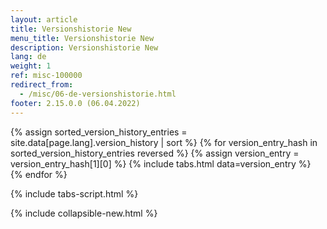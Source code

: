 ```yaml
---
layout: article
title: Versionshistorie New
menu_title: Versionshistorie New
description: Versionshistorie New
lang: de
weight: 1
ref: misc-100000
redirect_from:
  - /misc/06-de-versionshistorie.html
footer: 2.15.0.0 (06.04.2022)
---
```

{% assign sorted_version_history_entries = site.data[page.lang].version_history | sort %}
{% for version_entry_hash in sorted_version_history_entries reversed %}
{% assign version_entry = version_entry_hash[1][0] %}
{% include tabs.html data=version_entry %}
{% endfor %}

{% include tabs-script.html %}

{% include collapsible-new.html %}
